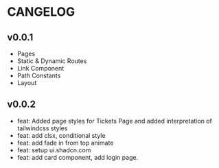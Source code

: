# CANGELOG

## v0.0.1

- Pages
- Static & Dynamic Routes
- Link Component
- Path Constants
- Layout

## v0.0.2

- feat: Added page styles for Tickets Page and added interpretation of tailwindcss styles
- feat: add clsx, conditional style
- feat: add fade in from top animate
- feat: setup ui.shadcn.com
- feat: add card component, add login page.